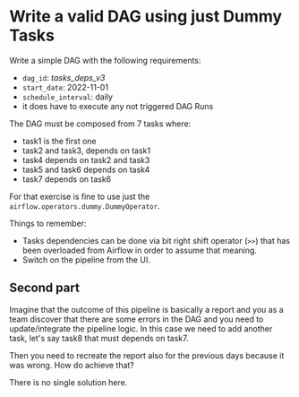 # Write a valid DAG using just Dummy Tasks

Write a simple DAG with the following requirements:

- `dag_id`: _tasks_deps_v3_
- `start_date`: 2022-11-01
- `schedule_interval`: daily
- it does have to execute any not triggered DAG Runs

The DAG must be composed from 7 tasks where:

- task1 is the first one
- task2 and task3, depends on task1
- task4 depends on task2 and task3
- task5 and task6 depends on task4
- task7 depends on task6

For that exercise is fine to use just the `airflow.operators.dummy.DummyOperator`.

Things to remember:

 - Tasks dependencies can be done via bit right shift operator (`>>`) that has been overloaded from Airflow in order to assume that meaning.
 - Switch on the pipeline from the UI.

 ## Second part

 Imagine that the outcome of this pipeline is basically a report and you as a team
 discover that there are some errors in the DAG and you need to update/integrate the pipeline logic.
 In this case we need to add another task, let's say task8 that must depends on task7.
 
 Then you need to recreate the report also for the previous days because it was wrong.
 How do achieve that?
 
 There is no single solution here.


